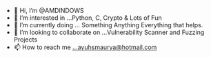 - 👋 Hi, I’m @AMDINDOWS
- 👀 I’m interested in ...Python, C, Crypto & Lots of Fun 
- 🌱 I’m currently doing ... Something Anything Everything that helps.
- 💞️ I’m looking to collaborate on ...Vulnerability Scanner and Fuzzing Projects
- 📫 How to reach me ...ayuhsmaurya@hotmail.com

<!---
AMDINDOWS/AMDINDOWS is a ✨ special ✨ repository because its `README.md` (this file) appears on your GitHub profile.
You can click the Preview link to take a look at your changes.
--->
